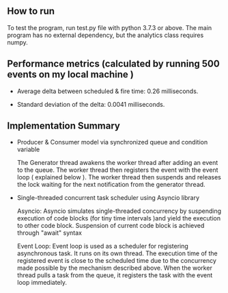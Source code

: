 
## How to run

  

To test the program, run test.py file with python 3.7.3 or above.
The main program has no external dependency, but the analytics class requires numpy.

  
  



  

## Performance metrics (calculated by running 500 events on my local machine )


* Average delta between scheduled & fire time: 0.26 milliseconds.

* Standard deviation of the delta: 0.0041 milliseconds.

  
  
## Implementation Summary

* Producer & Consumer model via synchronized queue and condition variable

  

	The Generator thread awakens the worker thread after adding an event to the queue. The worker thread then registers the event with the event loop ( explained below ). The worker thread then suspends and releases the lock waiting for the next notification from the generator thread.

  
  

* Single-threaded concurrent task scheduler using Asyncio library

  

	Asyncio: Asyncio simulates single-threaded concurrency by suspending execution of code blocks (for tiny time intervals )and yield the execution to other code block. Suspension of current code block is achieved through "await" syntax

  

	Event Loop: Event loop is used as a scheduler for registering asynchronous task. It runs on its own thread. The execution time of the registered event is close to the scheduled time due to the concurrency made possible by the mechanism described above. When the worker thread pulls a task from the queue, it registers the task with the event loop immediately.